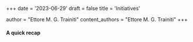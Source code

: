 +++
date = '2023-06-29'
draft = false
title = 'Initiatives'

author = "Ettore M. G. Trainiti"
content_authors = "Ettore M. G. Trainiti"
+++

#### A quick recap
